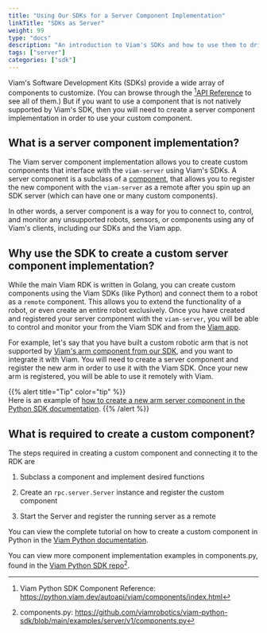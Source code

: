 ```yaml
---
title: "Using Our SDKs for a Server Component Implementation"
linkTitle: "SDKs as Server"
weight: 99
type: "docs"
description: "An introduction to Viam's SDKs and how to use them to drive hardware not natively supported in the RDK."
tags: ["server"]
categories: ["sdk"]
---
```


Viam's Software Development Kits (SDKs) provide a wide array of components to customize. (You can browse through the [^API Reference][API Reference](https://python.viam.dev/autoapi/viam/components/index.html) to see all of them.) But if you want to use a component that is not natively supported by Viam's SDK, then you will need to create a server component implementation in order to use your custom component.

## What is a server component implementation?

The Viam server component implementation allows you to create custom components that interface with the `viam-server` using Viam's SDKs. A server component is a subclass of a [component](https://python.viam.dev/autoapi/viam/components/component_base/index.html?highlight=component#module-viam.components.component_base), that allows you to register the new component with the `viam-server` as a remote after you spin up an SDK server (which can have one or many custom components).

In other words, a server component is a way for you to connect to, control, and monitor any unsupported robots, sensors, or components using any of Viam's clients, including our SDKs and the Viam app.

## Why use the SDK to create a custom server component implementation?

While the main Viam RDK is written in Golang, you can create custom components using the Viam SDKs (like Python) and connect them to a robot as a `remote` component. This allows you to extend the functionality of a robot, or even create an entire robot exclusively. Once you have created and registered your server component with the `viam-server`, you will be able to control and monitor your from the Viam SDK and from the [Viam app](https://app.viam.com/).

For example, let's say that you have built a custom robotic arm that is not supported by [Viam's arm component from our SDK](https://python.viam.dev/autoapi/viam/components/arm/index.html?highlight=arm#module-viam.components.arm), and you want to integrate it with Viam. You will need to create a server component and register the new arm in order to use it with the Viam SDK. Once your new arm is registered, you will be able to use it remotely with Viam.

{{% alert title="Tip" color="tip" %}}  
Here is an example of [how to create a new arm server component in the Python SDK documentation](https://python.viam.dev/autoapi/viam/components/arm/index.html?highlight=arm#module-viam.components.arm).
{{% /alert %}}

## What is required to create a custom component?

The steps required in creating a custom component and connecting it to the RDK are

1.  Subclass a component and implement desired functions

2.  Create an `rpc.server.Server` instance and register the custom component

3.  Start the Server and register the running server as a remote

You can view the complete tutorial on how to create a custom component in Python in the [Viam Python documentation](https://python.viam.dev/examples/example.html#create-custom-components).

You can view more component implementation examples in <file>components.py</file>, found in the <a href="https://github.com/viamrobotics/viam-python-sdk/blob/main/examples/server/v1/components.py" target="_blank">Viam Python SDK repo</a>[^compsamp].

[^API Reference]:Viam Python SDK Component Reference: <a href="https://python.viam.dev/autoapi/viam/components/index.html" target="_blank">ht<span></span>tps://python.viam.dev/autoapi/viam/components/index.html</a>

[^compsamp]:<file>components.py</file>: <a href="https://github.com/viamrobotics/viam-python-sdk/blob/main/examples/server/v1/components.py" target="_blank">ht<span></span>tps://github.com/viamrobotics/viam-python-sdk/blob/main/examples/server/v1/components.py</a>
